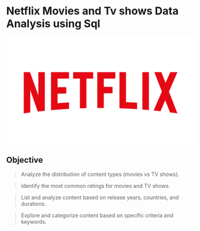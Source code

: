# Netflix Movies and Tv shows Data Analysis using Sql
![netflix logo](https://github.com/Ojaswini22/Netflix-Data-Analysis/blob/main/580b57fcd9996e24bc43c529.png)
## Objective
> Analyze the distribution of content types (movies vs TV shows).

> Identify the most common ratings for movies and TV shows.

> List and analyze content based on release years, countries, and durations.

> Explore and categorize content based on specific criteria and keywords.
